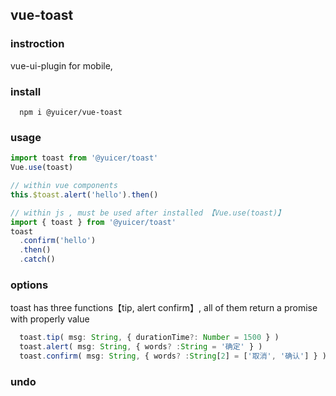 ## vue-toast

### instroction

vue-ui-plugin for mobile,

### install

```
  npm i @yuicer/vue-toast
```

### usage

```js
import toast from '@yuicer/toast'
Vue.use(toast)

// within vue components
this.$toast.alert('hello').then()

// within js , must be used after installed 【Vue.use(toast)】
import { toast } from '@yuicer/toast'
toast
  .confirm('hello')
  .then()
  .catch()
```

### options

toast has three functions【tip, alert confirm】, all of them return a promise with properly value

```js
  toast.tip( msg: String, { durationTime?: Number = 1500 } )
  toast.alert( msg: String, { words? :String = '确定' } )
  toast.confirm( msg: String, { words? :String[2] = ['取消', '确认'] } )
```

### undo
